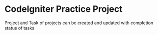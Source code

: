 # CodeIgniter Practice Project
 Project and Task of projects can be created and updated with completion status of tasks
